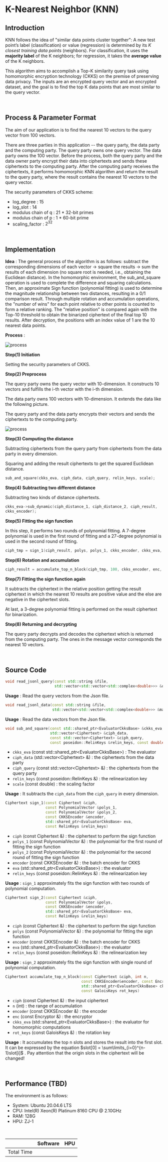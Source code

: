 # K-Nearest Neighbor (KNN)



## Introduction

KNN follows the idea of "similar data points cluster together": A new test point’s label (classification) or value (regression) is determined by its *K closest training data points* (neighbors). For classification, it uses the **majority label** of the K neighbors; for regression, it takes the **average value** of the K neighbors.



This algorithm aims to accomplish a Top-K similarity query task using homomorphic encryption technology (CKKS) on the premise of preserving data privacy. The inputs are an encrypted query vector and an encrypted dataset, and the goal is to find the top K data points that are most similar to the query vector.

<br>



## Process & Parameter Format

The aim of our application is to find the nearest 10 vectors to the query vector from 100 vectors.



There are three parties in this application -- the query party, the data party and the computing party. The query party owns one query vector. The data party owns the 100 vector. Before the process, both the query party and the data owner party encrypt their data into ciphertexts and sends these ciphertexts to the computing party. After the computing party receives the ciphertexts, it performs homomorphic KNN algorithm and return the result to the query party, where the result contains the nearest 10 vectors to the query vector.



The security parameters of CKKS scheme:

* log_degree : 15
* log_slot : 14
* modulus chain of q : 21 * 32-bit primes
* modulus chain of p : 1 * 60-bit prime
* scaling_factor : $2^{32}$

<br>



## Implementation

**Idea** : The general process of the algorithm is as follows: subtract the corresponding dimensions of each vector → square the results → sum the results of each dimension (no square root is needed, i.e., obtaining the Euclidean distance). In the homomorphic environment, the sub_and_square operation is used to complete the difference and squaring calculations. Then, an approximate Sign function (polynomial fitting) is used to determine the magnitude relationship between two distances, resulting in a 0/1 comparison result. Through multiple rotation and accumulation operations, the "number of wins" for each point relative to other points is counted to form a relative ranking. The "relative position" is compared again with the Top-10 threshold to obtain the binarized ciphertext of the final top 10 results. After decryption, the positions with an index value of 1 are the 10 nearest data points.



**Process** :

![process](../../Image/Benchmark/KNN/process.png)





**Step(1) Initiation** 

Setting the security parameters of CKKS.



**Step(2) Preprocess**

The query party owns the query vector with 10-dimension. It constructs 10 vectors and fulfills the i-th vector with the i-th dimension.

The data party owns 100 vectors with 10-dimension. It extends the data like the following picture.

The query party and the data party encrypts their vectors and sends the ciphertexts to the computing party.



![process](../../Image/Benchmark/KNN/preprocess.png)



**Step(3) Computing the distance**

Subtracting ciphertexts from the query party from ciphertexts from the data party in every dimension.

Squaring and adding the result ciphertexts to get the squared Euclidean distance.

```c++
sub_and_square(ckks_eva, ciph_data, ciph_query, relin_keys, scale);
```



**Step(4) Subtracting two different distance**

Subtracting two kinds of distance ciphertexts.

```c++
ckks_eva->sub_dynamic(ciph_distance_1, ciph_distance_2, ciph_result,
ckks_encoder);
```



**Step(5) Fitting the sign function**

In this step, it performs two rounds of polynomial fitting. A 7-degree polynomial is used in the first round of fitting and a 27-degree polynomial is used in the second round of fitting.

```c++
ciph_tmp = sign_1(ciph_result, polys, polys_1, ckks_encoder, ckks_eva, relin_keys, dec, enc, scale, rot_keys);
```



**Step(6) Rotation and accumulation**

```c++
ciph_result = accumulate_top_n_block(ciph_tmp, 100, ckks_encoder, enc, ckks_eva, rot_keys);
```



**Step(7) Fitting the sign function again**

It subtracts the ciphertext in the relative position getting the result ciphertext in which the nearest 10 results are positive value and the else are negative in the ciphertext slots.

At last, a 3-degree polynomial fitting is performed on the result ciphertext for binarization.



**Step(8) Returning and decrypting**

The query party decrypts and decodes the ciphertext which is returned from the computing party. The ones in the message vector corresponds the nearest 10 vectors.

<br>



## Source Code

```c++
void read_jsonl_query(const std::string &file,
                      std::vector<std::vector<std::complex<double>>> &query)
```

**Usage** : Read the query vectors from the Json file.



```c++
void read_jsonl_data(const std::string &file,
                     std::vector<std::vector<std::complex<double>>> &matrix_data)
```

**Usage** : Read the data vectors from the Json file.



```c++
void sub_and_square(const std::shared_ptr<EvaluatorCkksBase> &ckks_eva,
                    std::vector<Ciphertext> &ciph_data, 
                    const std::vector<Ciphertext> &ciph_query, 
                    const poseidon::RelinKeys &relin_keys, const double scale)
```

* `ckks_eva` (const std::shared_ptr\<EvaluatorCkksBase\>) : The evaluator
* `ciph_data` (std::vector\<Ciphertext\> &) : the ciphertexts from the data party
* `ciph_query` (const std::vector\<Ciphertext\> &) : the ciphertexts from the query party
* `relin_keys` (const poseidon::RelinKeys &) : the relinearization key
* `scale` (const double) : the scaling factor

**Usage** : It subtracts the `ciph_data` from the `ciph_query` in every dimension.



```c++
Ciphertext sign_1(const Ciphertext &ciph,
                  const PolynomialVector &polys_1,
                  const PolynomialVector &polys_2,
                  const CKKSEncoder &encoder,
                  std::shared_ptr<EvaluatorCkksBase> eva,
                  const RelinKeys &relin_keys)
```

* `ciph` (const Ciphertext &) : the ciphertext to perform the sign function
* `polys_1` (const PolynomialVector &) : the polynomial for the first round of fitting the sign function
* `polys_2` (const PolynomialVector &) : the polynomial for the second round of fitting the sign function
* `encoder` (const CKKSEncoder &) : the batch encoder for CKKS
* `eva` (std::shared_ptr\<EvaluatorCkksBase\>) : the evaluator
* `relin_keys` (const poseidon::RelinKeys &) : the relinearization key

**Usage** : `sign_1` approximately fits the sign function with two rounds of polynomial computation.



```c++
Ciphertext sign_2(const Ciphertext &ciph,
                  const PolynomialVector &polys,
                  const CKKSEncoder &encoder,
                  std::shared_ptr<EvaluatorCkksBase> eva,
                  const RelinKeys &relin_keys)
```

* `ciph` (const Ciphertext &) : the ciphertext to perform the sign function
* `polys` (const PolynomialVector &) : the polynomial for fitting the sign function
* `encoder` (const CKKSEncoder &) : the batch encoder for CKKS
* `eva` (std::shared_ptr\<EvaluatorCkksBase\>) : the evaluator
* `relin_keys` (const poseidon::RelinKeys &) : the relinearization key

**Usage** : `sign_2` approximately fits the sign function with single round of polynomial computation.



```c++
Ciphertext accumulate_top_n_block(const Ciphertext &ciph, int n, 
                                  const CKKSEncoder&encoder, const Encryptor &enc, 
                                  std::shared_ptr<EvaluatorCkksBase> ckks_eva, 
                                  const GaloisKeys rot_keys)
```

* `ciph` (const Ciphertext &) : the input ciphertext
* `n` (int) : the range of accumulation
* `encoder` (const CKKSEncoder &) : the encoder
* `enc` (const Encryptor &) : the encryptor
* `ckks_eva` (std::shared_ptr\<EvaluatorCkksBase>) : the evaluator for homomorphic computations
* `rot_keys` (const GaloisKeys &) : the rotation key

**Usage** : It accumulates the top n slots and stores the result into the first slot. It can be expressed by the equation $slot[0] = \sum\limits_{i=0}^{n-1}slot[i]$ . Pay attention that the origin slots in the ciphertext will be changed!

<br>



## Performance (TBD)

The environment is as follows:

* System: Ubuntu 20.04.6 LTS
* CPU: Intel(R) Xeon(R) Platinum 8160 CPU @ 2.10GHz
* RAM: 128G
* HPU: ZJ-1

<br>

|            | Software | HPU  |
| ---------- | -------- | ---- |
| Total Time |          |      |

